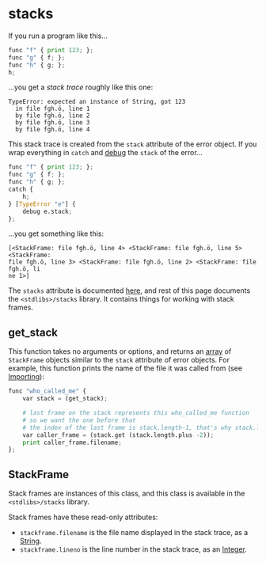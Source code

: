 # stacks

If you run a program like this...

```python
func "f" { print 123; };
func "g" { f; };
func "h" { g; };
h;
```

...you get a *stack trace* roughly like this one:

```
TypeError: expected an instance of String, got 123
  in file fgh.ö, line 1
  by file fgh.ö, line 2
  by file fgh.ö, line 3
  by file fgh.ö, line 4
```

This stack trace is created from the `stack` attribute of the error object. If
you wrap everything in `catch` and [debug](../builtins.md#debug) the `stack` of
the error...

```python
func "f" { print 123; };
func "g" { f; };
func "h" { g; };
catch {
    h;
} [TypeError "e"] {
    debug e.stack;
};
```

...you get something like this:

```
[<StackFrame: file fgh.ö, line 4> <StackFrame: file fgh.ö, line 5> <StackFrame:
file fgh.ö, line 3> <StackFrame: file fgh.ö, line 2> <StackFrame: file fgh.ö, li
ne 1>]
```

The `stacks` attribute is documented [here](../errors.md), and rest of this
page documents the `<stdlibs>/stacks` library. It contains things for working
with stack frames.


## get_stack

This function takes no arguments or options, and returns an
[array](../builtins.md) of `StackFrame` objects similar to the `stack`
attribute of error objects. For example, this function prints the name of the
file it was called from (see [Importing](../importing.md)):

```python
func "who_called_me" {
    var stack = (get_stack);

    # last frame on the stack represents this who_called_me function
    # so we want the one before that
    # the index of the last frame is stack.length-1, that's why stack.length-2
    var caller_frame = (stack.get (stack.length.plus -2));
    print caller_frame.filename;
};
```


## StackFrame

Stack frames are instances of this class, and this class is available in the
`<stdlibs>/stacks` library.

Stack frames have these read-only attributes:
- `stackframe.filename` is the file name displayed in the stack trace, as a
  [String](../builtins.md#string).
- `stackframe.lineno` is the line number in the stack trace, as an
  [Integer](../builtins.md#integer).
